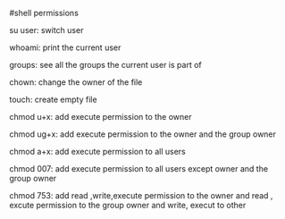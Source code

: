#shell permissions

su user: switch user

whoami: print the current user

groups: see all the groups the current user is part of

chown: change the owner of the file

touch: create empty file

chmod u+x: add execute permission to the owner

chmod ug+x: add execute permission to the owner and the group owner

chmod a+x: add execute permission to all users

chmod 007: add execute permission to all users except owner and the group owner

chmod 753: add read ,write,execute permission to the owner and read , excute permission to the group owner and write, execut to other